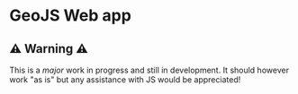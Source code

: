 # GeoJS Web app

## :warning: Warning :warning:

This is a _major_ work in progress and still in development. It should however work "as is" but any assistance with JS would be appreciated!
